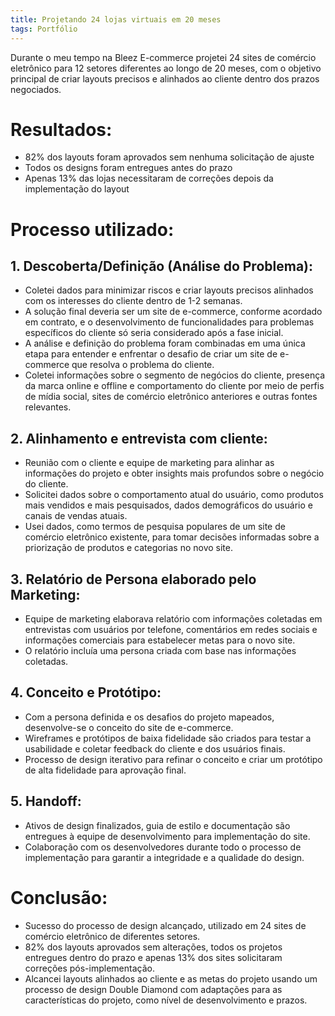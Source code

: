 ```yaml
---
title: Projetando 24 lojas virtuais em 20 meses
tags: Portfólio
---
```


Durante o meu tempo na Bleez E-commerce projetei 24 sites de comércio eletrônico para 12 setores diferentes ao longo de 20 meses, com o objetivo principal de criar layouts precisos e alinhados ao cliente dentro dos prazos negociados.

# Resultados:
- 82% dos layouts foram aprovados sem nenhuma solicitação de ajuste
- Todos os designs foram entregues antes do prazo
- Apenas 13% das lojas necessitaram de correções depois da implementação do layout

# Processo utilizado:

## 1. Descoberta/Definição (Análise do Problema):
  - Coletei dados para minimizar riscos e criar layouts precisos alinhados com os interesses do cliente dentro de 1-2 semanas.
  - A solução final deveria ser um site de e-commerce, conforme acordado em contrato, e o desenvolvimento de funcionalidades para problemas específicos do cliente só seria considerado após a fase inicial.
  - A análise e definição do problema foram combinadas em uma única etapa para entender e enfrentar o desafio de criar um site de e-commerce que resolva o problema do cliente.
  - Coletei informações sobre o segmento de negócios do cliente, presença da marca online e offline e comportamento do cliente por meio de perfis de mídia social, sites de comércio eletrônico anteriores e outras fontes relevantes.

## 2. Alinhamento e entrevista com cliente:
  - Reunião com o cliente e equipe de marketing para alinhar as informações do projeto e obter insights mais profundos sobre o negócio do cliente.
  - Solicitei dados sobre o comportamento atual do usuário, como produtos mais vendidos e mais pesquisados, dados demográficos do usuário e canais de vendas atuais.
  - Usei dados, como termos de pesquisa populares de um site de comércio eletrônico existente, para tomar decisões informadas sobre a priorização de produtos e categorias no novo site.

## 3. Relatório de Persona elaborado pelo Marketing:
  - Equipe de marketing elaborava relatório com informações coletadas em entrevistas com usuários por telefone, comentários em redes sociais e informações comerciais para estabelecer metas para o novo site.
  - O relatório incluía uma persona criada com base nas informações coletadas.

## 4. Conceito e Protótipo:
  - Com a persona definida e os desafios do projeto mapeados, desenvolve-se o conceito do site de e-commerce.
  - Wireframes e protótipos de baixa fidelidade são criados para testar a usabilidade e coletar feedback do cliente e dos usuários finais.
  - Processo de design iterativo para refinar o conceito e criar um protótipo de alta fidelidade para aprovação final.

## 5. Handoff:
  - Ativos de design finalizados, guia de estilo e documentação são entregues à equipe de desenvolvimento para implementação do site.
  - Colaboração com os desenvolvedores durante todo o processo de implementação para garantir a integridade e a qualidade do design.

# Conclusão:
  - Sucesso do processo de design alcançado, utilizado em 24 sites de comércio eletrônico de diferentes setores.
  - 82% dos layouts aprovados sem alterações, todos os projetos entregues dentro do prazo e apenas 13% dos sites solicitaram correções pós-implementação.
  - Alcancei layouts alinhados ao cliente e as metas do projeto usando um processo de design Double Diamond com adaptações para as características do projeto, como nível de desenvolvimento e prazos.